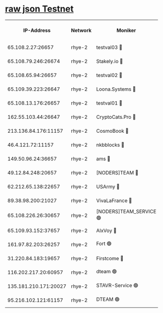 
[raw json Testnet](https://rpc-check.quickt.stavr.tech/quickt/rpc-quickt-result.json)
=


<table><tr><th>IP-Address</th><th>Network</th><th>Moniker</th><th>Latest Block Height</th><th>Earliest Block Height</th><th>Catching Up</th><th>Tx Index</th><th>Voting Power</th><th>Scan Time</th></tr><tr><td>65.108.2.27:26657</td><td>rhye-2</td><td>testval03 🔴</td><td>505410</td><td>1</td><td>False</td><td>on</td><td>11002050</td><td>2024-01-25T20:13:29.822578927UTC</td></tr><tr><td>65.108.79.246:26674</td><td>rhye-2</td><td>Stakely.io 🔴</td><td>505410</td><td>1</td><td>False</td><td>on</td><td>10010</td><td>2024-01-25T20:13:32.180189236UTC</td></tr><tr><td>65.108.65.94:26657</td><td>rhye-2</td><td>testval02 🔴</td><td>505411</td><td>1</td><td>False</td><td>on</td><td>11002050</td><td>2024-01-25T20:13:34.973455860UTC</td></tr><tr><td>65.109.39.223:26647</td><td>rhye-2</td><td>Loona.Systems 🔴</td><td>505411</td><td>1</td><td>False</td><td>off</td><td>86949</td><td>2024-01-25T20:13:37.805158662UTC</td></tr><tr><td>65.108.13.176:26657</td><td>rhye-2</td><td>testval01 🔴</td><td>505411</td><td>1</td><td>False</td><td>on</td><td>13082010</td><td>2024-01-25T20:13:38.670217616UTC</td></tr><tr><td>162.55.103.44:26647</td><td>rhye-2</td><td>CryptoCats.Pro 🔴</td><td>505417</td><td>1</td><td>False</td><td>off</td><td>9999</td><td>2024-01-25T20:14:11.236480153UTC</td></tr><tr><td>213.136.84.176:11157</td><td>rhye-2</td><td>CosmoBook 🔴</td><td>505416</td><td>65301</td><td>False</td><td>off</td><td>1528057</td><td>2024-01-25T20:14:04.732346148UTC</td></tr><tr><td>46.4.121.72:11157</td><td>rhye-2</td><td>nkbblocks 🔴</td><td>505409</td><td>70101</td><td>False</td><td>off</td><td>81491</td><td>2024-01-25T20:13:20.984223387UTC</td></tr><tr><td>149.50.96.24:36657</td><td>rhye-2</td><td>ams 🔴</td><td>505414</td><td>133501</td><td>False</td><td>on</td><td>10786</td><td>2024-01-25T20:13:54.165670756UTC</td></tr><tr><td>49.12.84.248:20657</td><td>rhye-2</td><td>[NODERS]TEAM 🔴</td><td>505414</td><td>146001</td><td>False</td><td>on</td><td>59690</td><td>2024-01-25T20:13:51.750397766UTC</td></tr><tr><td>62.212.65.138:22657</td><td>rhye-2</td><td>USArmy 🔴</td><td>505409</td><td>198001</td><td>False</td><td>on</td><td>59069</td><td>2024-01-25T20:13:28.285102438UTC</td></tr><tr><td>89.38.98.200:21027</td><td>rhye-2</td><td>VivaLaFrance 🔴</td><td>505409</td><td>220501</td><td>False</td><td>off</td><td>10000</td><td>2024-01-25T20:13:23.448263811UTC</td></tr><tr><td>65.108.226.26:30657</td><td>rhye-2</td><td>[NODERS]TEAM_SERVICE 🟢</td><td>505411</td><td>241501</td><td>False</td><td>on</td><td>0</td><td>2024-01-25T20:13:38.206028169UTC</td></tr><tr><td>65.109.93.152:37657</td><td>rhye-2</td><td>AlxVoy 🔴</td><td>505409</td><td>315173</td><td>False</td><td>on</td><td>143351</td><td>2024-01-25T20:13:25.879198711UTC</td></tr><tr><td>161.97.82.203:26257</td><td>rhye-2</td><td>Fort 🟢</td><td>505409</td><td>330438</td><td>False</td><td>on</td><td>0</td><td>2024-01-25T20:13:20.696755534UTC</td></tr><tr><td>31.220.84.183:19657</td><td>rhye-2</td><td>Firstcome 🔴</td><td>505409</td><td>409501</td><td>False</td><td>off</td><td>724902</td><td>2024-01-25T20:13:29.458317483UTC</td></tr><tr><td>116.202.217.20:60957</td><td>rhye-2</td><td>dteam 🟢</td><td>505411</td><td>421794</td><td>False</td><td>on</td><td>0</td><td>2024-01-25T20:13:35.329424879UTC</td></tr><tr><td>135.181.210.171:20027</td><td>rhye-2</td><td>STAVR-Service 🟢</td><td>505413</td><td>502501</td><td>False</td><td>on</td><td>0</td><td>2024-01-25T20:13:49.292987157UTC</td></tr><tr><td>95.216.102.121:61157</td><td>rhye-2</td><td>DTEAM 🟢</td><td>505410</td><td>504701</td><td>False</td><td>on</td><td>0</td><td>2024-01-25T20:13:32.544859995UTC</td></tr></table>